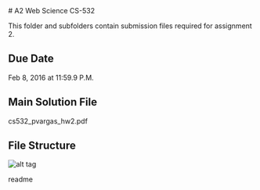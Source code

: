 <snippet>
  <content>
# A2 Web Science CS-532

This folder and subfolders contain submission files required for assignment 2.

## Due Date

Feb 8, 2016 at 11:59.9 P.M.

## Main Solution File

cs532_pvargas_hw2.pdf

## File Structure

![alt tag](https://github.com/phvargas/cs532-s16/blob/master/a02/documents/images/a2folder.png)

</content>
  <tabTrigger>readme</tabTrigger>
</snippet>
